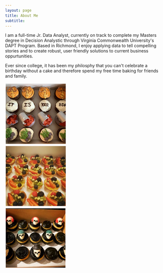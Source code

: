 ```yaml
---
layout: page
title: About Me
subtitle: 
---
```


I am a full-time Jr. Data Analyst, currently on track to complete my Masters degree in Decision Analystic through Virginia Commonwealth University's DAPT Program. Based in Richmond, I enjoy applying data to tell compelling stories and to create robust, user friendly solutions to current business oppurtunities. 

Ever since college, it has been my philosphy that you can't celebrate a birthday without a cake and therefore spend my free time baking for friends and family.

<div class="row">
  <div class="column">
    <img src="https://github.com/ricepc/ricepc.github.io/raw/master/assets/img/office.PNG" alt="office" width="200">
  </div>
  <div class="column">
    <img src="https://github.com/ricepc/ricepc.github.io/raw/master/assets/img/tarts.PNG" alt="tarts" width="200">
  </div>
  <div class="column">
    <img src="https://github.com/ricepc/ricepc.github.io/raw/master/assets/img/skull.PNG" alt="skull" width="200">
  </div>
</div>


